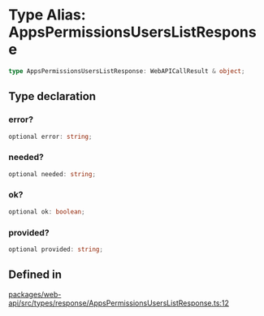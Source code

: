 # Type Alias: AppsPermissionsUsersListResponse

```ts
type AppsPermissionsUsersListResponse: WebAPICallResult & object;
```

## Type declaration

### error?

```ts
optional error: string;
```

### needed?

```ts
optional needed: string;
```

### ok?

```ts
optional ok: boolean;
```

### provided?

```ts
optional provided: string;
```

## Defined in

[packages/web-api/src/types/response/AppsPermissionsUsersListResponse.ts:12](https://github.com/slackapi/node-slack-sdk/blob/main/packages/web-api/src/types/response/AppsPermissionsUsersListResponse.ts#L12)
